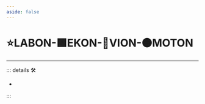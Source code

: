 ```yaml
---
aside: false
---
```

# ⭐<labor>LABON</labor>-🟩<ekos>EKON</ekos>-🔻<via>VION</via>-🟠<motor>MOTON</motor>

---

<!-- =================================================== -->
<!-- =================================================== -->
<!-- =================================================== -->
<!-- =================================================== -->
<!-- =================================================== -->
::: details 🛠

-

:::